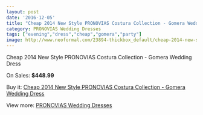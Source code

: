 ```yaml
---
layout: post
date: '2016-12-05'
title: "Cheap 2014 New Style PRONOVIAS Costura Collection - Gomera Wedding Dress"
category: PRONOVIAS Wedding Dresses
tags: ["evening","dress","cheap","gomera","party"]
image: http://www.neoformal.com/23894-thickbox_default/cheap-2014-new-style-pronovias-costura-collection-gomera-wedding-dress.jpg
---
```

Cheap 2014 New Style PRONOVIAS Costura Collection - Gomera Wedding Dress

On Sales: **$448.99**
<a href="https://www.neoformal.com/en/pronovias-wedding-dresses-2014/8054-cheap-2014-new-style-pronovias-costura-collection-gomera-wedding-dress.html"><amp-img layout="responsive" width="600" height="600" src="//www.neoformal.com/23894-thickbox_default/cheap-2014-new-style-pronovias-costura-collection-gomera-wedding-dress.jpg" alt="Cheap 2014 New Style PRONOVIAS Costura Collection - Gomera Wedding Dress 0" /></a>

Buy it: [Cheap 2014 New Style PRONOVIAS Costura Collection - Gomera Wedding Dress](https://www.neoformal.com/en/pronovias-wedding-dresses-2014/8054-cheap-2014-new-style-pronovias-costura-collection-gomera-wedding-dress.html "Cheap 2014 New Style PRONOVIAS Costura Collection - Gomera Wedding Dress")

View more: [PRONOVIAS Wedding Dresses](https://www.neoformal.com/en/129-pronovias-wedding-dresses-2014 "PRONOVIAS Wedding Dresses")